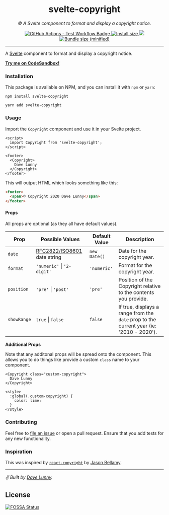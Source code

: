 <div align="center" margin="0 auto 20px">
  <h1>svelte-copyright</h1>
  <p style="font-style: italic;">© A Svelte component to format and display a copyright notice.</p>
  <div>
    <a href='https://github.com/himynameisdave/svelte-copyright/actions?query=workflow%3Atest+branch%3Amaster'>
      <img src="https://github.com/himynameisdave/svelte-copyright/workflows/test/badge.svg" alt="GitHub Actions - Test Workflow Badge" />
    </a>
    <a href="https://packagephobia.now.sh/result?p=svelte-copyright">
        <img src="https://packagephobia.now.sh/badge?p=svelte-copyright" alt="Install size" />
    </a>
<a href="https://app.fossa.com/projects/git%2Bgithub.com%2Fhimynameisdave%2Fsvelte-copyright?ref=badge_shield" alt="FOSSA Status"><img src="https://app.fossa.com/api/projects/git%2Bgithub.com%2Fhimynameisdave%2Fsvelte-copyright.svg?type=shield"/></a>
    <a href="https://bundlephobia.com/result?p=svelte-copyright">
        <img src="https://img.shields.io/bundlephobia/min/svelte-copyright.svg" alt="Bundle size (minified)" />
    </a>
  </div>
</div>

---

A [Svelte](https://svelte.dev/) component to format and display a copyright notice.

[**Try me on CodeSandbox!**](https://codesandbox.io/s/svelte-copyright-x0ibp)

### Installation

This package is available on NPM, and you can install it with `npm` or `yarn`:

```
npm install svelte-copyright

yarn add svelte-copyright
```

### Usage

Import the `Copyright` component and use it in your Svelte project.

```svelte
<script>
  import Copyright from 'svelte-copyright';
</script>

<footer>
  <Copyright>
    Dave Lunny
  </Copyright>
</footer>
```

This will output HTML which looks something like this:

```html
<footer>
  <span>© Copyright 2020 Dave Lunny</span>
</footer>
```

#### Props

All props are optional (as they all have default values).

**Prop** | **Possible Values** | **Default Value** | **Description**
---|---|---|---
`date` | [RFC2822/ISO8601](https://tools.ietf.org/html/rfc2822#page-14) date string | `new Date()` | Date for the copyright year.
`format` | `'numeric'` \| `'2-digit'` | `'numeric'` | Format for the copyright year.
`position` | `'pre'` \| `'post'`  | `'pre'` | Position of the Copyright relative to the contents you provide.
`showRange` | `true` \| `false`  | `false` | If true, displays a range from the `date` prop to the current year (ie: '2010 - 2020').

**Additional Props**

Note that any additonal props will be spread onto the component. This allows you to do things like provide a custom `class` name to your component.

```svelte
<Copyright class="custom-copyright">
  Dave Lunny
</Copyright>

<style>
  :global(.custom-copyright) {
    color: lime;
  }
</style>
```

### Contributing

Feel free to [file an issue](https://github.com/himynameisdave/svelte-copyright/issues/new) or open a pull request. Ensure that you add tests for any new functionality.

### Inspiration

This was inspired by [`react-copyright`](https://github.com/jasonbellamy/react-copyright) by [Jason Bellamy](https://github.com/jasonbellamy).

---

_✌️ Built by [Dave Lunny](http://himynameisdave.com)._


## License
[![FOSSA Status](https://app.fossa.com/api/projects/git%2Bgithub.com%2Fhimynameisdave%2Fsvelte-copyright.svg?type=large)](https://app.fossa.com/projects/git%2Bgithub.com%2Fhimynameisdave%2Fsvelte-copyright?ref=badge_large)